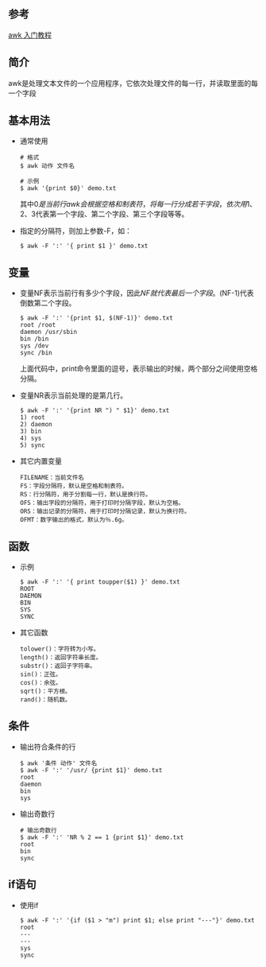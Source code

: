 ## 参考
[awk 入门教程](http://www.ruanyifeng.com/blog/2018/11/awk.html)

## 简介
awk是处理文本文件的一个应用程序，它依次处理文件的每一行，并读取里面的每一个字段

## 基本用法
* 通常使用
    ```
    # 格式
    $ awk 动作 文件名

    # 示例
    $ awk '{print $0}' demo.txt
    ```
    其中$0是当前行  
    awk会根据空格和制表符，将每一行分成若干字段，依次用$1、$2、$3代表第一个字段、第二个字段、第三个字段等等。  

* 指定的分隔符，则加上参数-F，如：
    ```
    $ awk -F ':' '{ print $1 }' demo.txt
    ```

## 变量
* 变量NF表示当前行有多少个字段，因此$NF就代表最后一个字段。$(NF-1)代表倒数第二个字段。  
    ```
    $ awk -F ':' '{print $1, $(NF-1)}' demo.txt
    root /root
    daemon /usr/sbin
    bin /bin
    sys /dev
    sync /bin
    ```
    上面代码中，print命令里面的逗号，表示输出的时候，两个部分之间使用空格分隔。 

* 变量NR表示当前处理的是第几行。  
    ```
    $ awk -F ':' '{print NR ") " $1}' demo.txt
    1) root
    2) daemon
    3) bin
    4) sys
    5) sync
    ```

* 其它内置变量
    ```
    FILENAME：当前文件名
    FS：字段分隔符，默认是空格和制表符。
    RS：行分隔符，用于分割每一行，默认是换行符。
    OFS：输出字段的分隔符，用于打印时分隔字段，默认为空格。
    ORS：输出记录的分隔符，用于打印时分隔记录，默认为换行符。
    OFMT：数字输出的格式，默认为％.6g。
    ```
## 函数
* 示例
    ```
    $ awk -F ':' '{ print toupper($1) }' demo.txt
    ROOT
    DAEMON
    BIN
    SYS
    SYNC
    ```
* 其它函数
    ```
    tolower()：字符转为小写。
    length()：返回字符串长度。
    substr()：返回子字符串。
    sin()：正弦。
    cos()：余弦。
    sqrt()：平方根。
    rand()：随机数。
    ```

## 条件
* 输出符合条件的行
    ```
    $ awk '条件 动作' 文件名
    $ awk -F ':' '/usr/ {print $1}' demo.txt
    root
    daemon
    bin
    sys
    ```
* 输出奇数行
    ```
    # 输出奇数行
    $ awk -F ':' 'NR % 2 == 1 {print $1}' demo.txt
    root
    bin
    sync
    ```

## if语句
* 使用if
    ```
    $ awk -F ':' '{if ($1 > "m") print $1; else print "---"}' demo.txt
    root
    ---
    ---
    sys
    sync
    ```